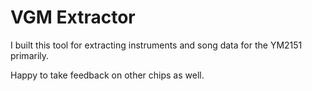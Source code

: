 # VGM Extractor
I built this tool for extracting instruments and song data for the YM2151 primarily.

Happy to take feedback on other chips as well.